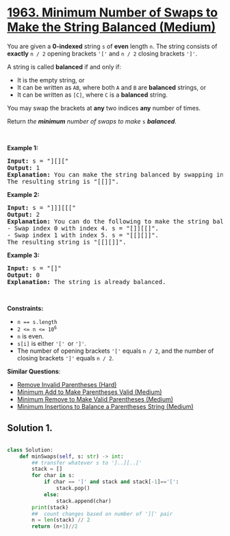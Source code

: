 # [1963. Minimum Number of Swaps to Make the String Balanced (Medium)](https://leetcode.com/problems/minimum-number-of-swaps-to-make-the-string-balanced/)

<p>You are given a <strong>0-indexed</strong> string <code>s</code> of <strong>even</strong> length <code>n</code>. The string consists of <strong>exactly</strong> <code>n / 2</code> opening brackets <code>'['</code> and <code>n / 2</code> closing brackets <code>']'</code>.</p>

<p>A string is called <strong>balanced</strong> if and only if:</p>

<ul>
	<li>It is the empty string, or</li>
	<li>It can be written as <code>AB</code>, where both <code>A</code> and <code>B</code> are <strong>balanced</strong> strings, or</li>
	<li>It can be written as <code>[C]</code>, where <code>C</code> is a <strong>balanced</strong> string.</li>
</ul>

<p>You may swap the brackets at <strong>any</strong> two indices <strong>any</strong> number of times.</p>

<p>Return <em>the <strong>minimum</strong> number of swaps to make </em><code>s</code> <em><strong>balanced</strong></em>.</p>

<p>&nbsp;</p>
<p><strong>Example 1:</strong></p>

<pre><strong>Input:</strong> s = "][]["
<strong>Output:</strong> 1
<strong>Explanation:</strong> You can make the string balanced by swapping index 0 with index 3.
The resulting string is "[[]]".
</pre>

<p><strong>Example 2:</strong></p>

<pre><strong>Input:</strong> s = "]]][[["
<strong>Output:</strong> 2
<strong>Explanation:</strong> You can do the following to make the string balanced:
- Swap index 0 with index 4. s = "[]][[]".
- Swap index 1 with index 5. s = "[[][]]".
The resulting string is "[[][]]".
</pre>

<p><strong>Example 3:</strong></p>

<pre><strong>Input:</strong> s = "[]"
<strong>Output:</strong> 0
<strong>Explanation:</strong> The string is already balanced.
</pre>

<p>&nbsp;</p>
<p><strong>Constraints:</strong></p>

<ul>
	<li><code>n == s.length</code></li>
	<li><code>2 &lt;= n &lt;= 10<sup>6</sup></code></li>
	<li><code>n</code> is even.</li>
	<li><code>s[i]</code> is either <code>'[' </code>or <code>']'</code>.</li>
	<li>The number of opening brackets <code>'['</code> equals <code>n / 2</code>, and the number of closing brackets <code>']'</code> equals <code>n / 2</code>.</li>
</ul>


**Similar Questions**:
* [Remove Invalid Parentheses (Hard)](https://leetcode.com/problems/remove-invalid-parentheses/)
* [Minimum Add to Make Parentheses Valid (Medium)](https://leetcode.com/problems/minimum-add-to-make-parentheses-valid/)
* [Minimum Remove to Make Valid Parentheses (Medium)](https://leetcode.com/problems/minimum-remove-to-make-valid-parentheses/)
* [Minimum Insertions to Balance a Parentheses String (Medium)](https://leetcode.com/problems/minimum-insertions-to-balance-a-parentheses-string/)

## Solution 1.

```py

class Solution:
    def minSwaps(self, s: str) -> int:
        ## transfer whatever s to ']..][..['
        stack = []
        for char in s:
            if char == ']' and stack and stack[-1]=='[':
                stack.pop()
            else:
                stack.append(char)
        print(stack)
        ##  count changes based on number of '][' pair
        n = len(stack) // 2
        return (n+1)//2
```
